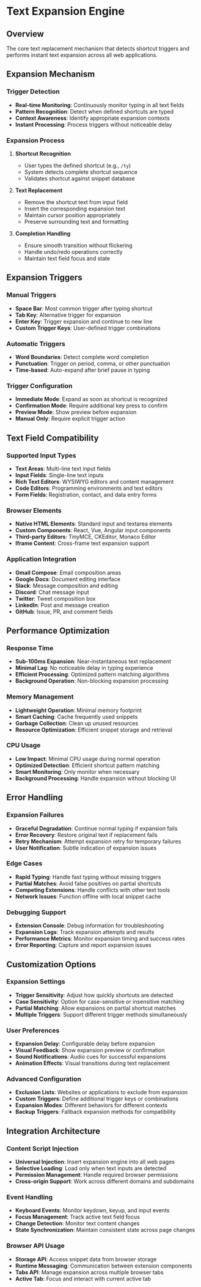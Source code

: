 # Text Expansion Engine

## Overview
The core text replacement mechanism that detects shortcut triggers and performs instant text expansion across all web applications.

## Expansion Mechanism

### Trigger Detection
- **Real-time Monitoring**: Continuously monitor typing in all text fields
- **Pattern Recognition**: Detect when defined shortcuts are typed
- **Context Awareness**: Identify appropriate expansion contexts
- **Instant Processing**: Process triggers without noticeable delay

### Expansion Process
1. **Shortcut Recognition**
   - User types the defined shortcut (e.g., `/ty`)
   - System detects complete shortcut sequence
   - Validates shortcut against snippet database

2. **Text Replacement**
   - Remove the shortcut text from input field
   - Insert the corresponding expansion text
   - Maintain cursor position appropriately
   - Preserve surrounding text and formatting

3. **Completion Handling**
   - Ensure smooth transition without flickering
   - Handle undo/redo operations correctly
   - Maintain text field focus and state

## Expansion Triggers

### Manual Triggers
- **Space Bar**: Most common trigger after typing shortcut
- **Tab Key**: Alternative trigger for expansion
- **Enter Key**: Trigger expansion and continue to new line
- **Custom Trigger Keys**: User-defined trigger combinations

### Automatic Triggers
- **Word Boundaries**: Detect complete word completion
- **Punctuation**: Trigger on period, comma, or other punctuation
- **Time-based**: Auto-expand after brief pause in typing

### Trigger Configuration
- **Immediate Mode**: Expand as soon as shortcut is recognized
- **Confirmation Mode**: Require additional key press to confirm
- **Preview Mode**: Show preview before expansion
- **Manual Only**: Require explicit trigger action

## Text Field Compatibility

### Supported Input Types
- **Text Areas**: Multi-line text input fields
- **Input Fields**: Single-line text inputs
- **Rich Text Editors**: WYSIWYG editors and content management
- **Code Editors**: Programming environments and text editors
- **Form Fields**: Registration, contact, and data entry forms

### Browser Elements
- **Native HTML Elements**: Standard input and textarea elements
- **Custom Components**: React, Vue, Angular input components
- **Third-party Editors**: TinyMCE, CKEditor, Monaco Editor
- **Iframe Content**: Cross-frame text expansion support

### Application Integration
- **Gmail Compose**: Email composition areas
- **Google Docs**: Document editing interface
- **Slack**: Message composition and editing
- **Discord**: Chat message input
- **Twitter**: Tweet composition box
- **LinkedIn**: Post and message creation
- **GitHub**: Issue, PR, and comment fields

## Performance Optimization

### Response Time
- **Sub-100ms Expansion**: Near-instantaneous text replacement
- **Minimal Lag**: No noticeable delay in typing experience
- **Efficient Processing**: Optimized pattern matching algorithms
- **Background Operation**: Non-blocking expansion processing

### Memory Management
- **Lightweight Operation**: Minimal memory footprint
- **Smart Caching**: Cache frequently used snippets
- **Garbage Collection**: Clean up unused resources
- **Resource Optimization**: Efficient snippet storage and retrieval

### CPU Usage
- **Low Impact**: Minimal CPU usage during normal operation
- **Optimized Detection**: Efficient shortcut pattern matching
- **Smart Monitoring**: Only monitor when necessary
- **Background Processing**: Handle expansion without blocking UI

## Error Handling

### Expansion Failures
- **Graceful Degradation**: Continue normal typing if expansion fails
- **Error Recovery**: Restore original text if replacement fails
- **Retry Mechanism**: Attempt expansion retry for temporary failures
- **User Notification**: Subtle indication of expansion issues

### Edge Cases
- **Rapid Typing**: Handle fast typing without missing triggers
- **Partial Matches**: Avoid false positives on partial shortcuts
- **Competing Extensions**: Handle conflicts with other text tools
- **Network Issues**: Function offline with local snippet cache

### Debugging Support
- **Extension Console**: Debug information for troubleshooting
- **Expansion Logs**: Track expansion attempts and results
- **Performance Metrics**: Monitor expansion timing and success rates
- **Error Reporting**: Capture and report expansion issues

## Customization Options

### Expansion Settings
- **Trigger Sensitivity**: Adjust how quickly shortcuts are detected
- **Case Sensitivity**: Option for case-sensitive or insensitive matching
- **Partial Matching**: Allow expansions on partial shortcut matches
- **Multiple Triggers**: Support different trigger methods simultaneously

### User Preferences
- **Expansion Delay**: Configurable delay before expansion
- **Visual Feedback**: Show expansion preview or confirmation
- **Sound Notifications**: Audio cues for successful expansions
- **Animation Effects**: Visual transitions during text replacement

### Advanced Configuration
- **Exclusion Lists**: Websites or applications to exclude from expansion
- **Custom Triggers**: Define additional trigger keys or combinations
- **Expansion Modes**: Different behaviors for different contexts
- **Backup Triggers**: Fallback expansion methods for compatibility

## Integration Architecture

### Content Script Injection
- **Universal Injection**: Insert expansion engine into all web pages
- **Selective Loading**: Load only when text inputs are detected
- **Permission Management**: Handle required browser permissions
- **Cross-origin Support**: Work across different domains and subdomains

### Event Handling
- **Keyboard Events**: Monitor keydown, keyup, and input events
- **Focus Management**: Track active text field focus
- **Change Detection**: Monitor text content changes
- **State Synchronization**: Maintain consistent state across page changes

### Browser API Usage
- **Storage API**: Access snippet data from browser storage
- **Runtime Messaging**: Communication between extension components
- **Tabs API**: Manage expansion across multiple browser tabs
- **Active Tab**: Focus and interact with current active tab

